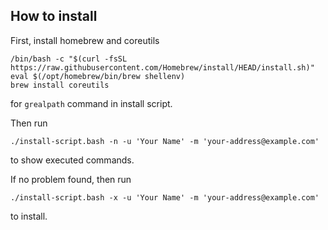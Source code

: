 ## How to install

First, install homebrew and coreutils

    /bin/bash -c "$(curl -fsSL https://raw.githubusercontent.com/Homebrew/install/HEAD/install.sh)"
    eval $(/opt/homebrew/bin/brew shellenv)
    brew install coreutils

for `grealpath` command in install script.

Then run

    ./install-script.bash -n -u 'Your Name' -m 'your-address@example.com'

to show executed commands.

If no problem found, then run

    ./install-script.bash -x -u 'Your Name' -m 'your-address@example.com'

to install.
